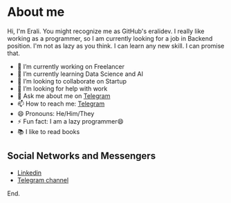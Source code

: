 # About me

Hi, I'm Erali. You might recognize me as GitHub's eralidev. I really like working as a programmer, so I am currently looking for a job in Backend position. I'm not as lazy as you think. I can learn any new skill. I can promise that.

- 🔭 I’m currently working on Freelancer
- 🌱 I’m currently learning Data Science and AI
- 👯 I’m looking to collaborate on Startup
- 🤔 I’m looking for help with work
- 💬 Ask me about me on [Telegram](https://t.me/eraliitcoder)
- 📫 How to reach me: [Telegram](https://t.me/eraliitcoder)
- 😄 Pronouns: He/Him/They
- ⚡ Fun fact: I am a lazy programmer😄
- 📚 I like to read books

## Social Networks and Messengers
- [Linkedin](https://linkedin.com/in/erali-abdinazarov-23320220b)
- [Telegram channel](https://t.me/python_backend_dev)

End.
